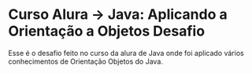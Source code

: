 # Curso Alura -> Java: Aplicando a Orientação a Objetos Desafio
Esse é o desafio feito no curso da alura de Java onde foi aplicado
vários conhecimentos de Orientação Objetos do Java.
